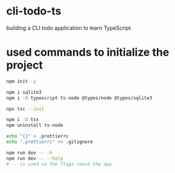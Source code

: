 # cli-todo-ts

building a CLI todo application to learn TypeScript

# used commands to initialize the project

```bash
npm init -y

npm i sqlite3
npm i -D typescript ts-node @types/node @types/sqlite3

npx tsc --init

npm i -D tsx
npm uninstall ts-node

echo "{}" > .prettierrc
echo ".prettierrc" >> .gitignore

npm run dev -- -h
npm run dev -- --help
# -- is used so the flags reach the app
```

